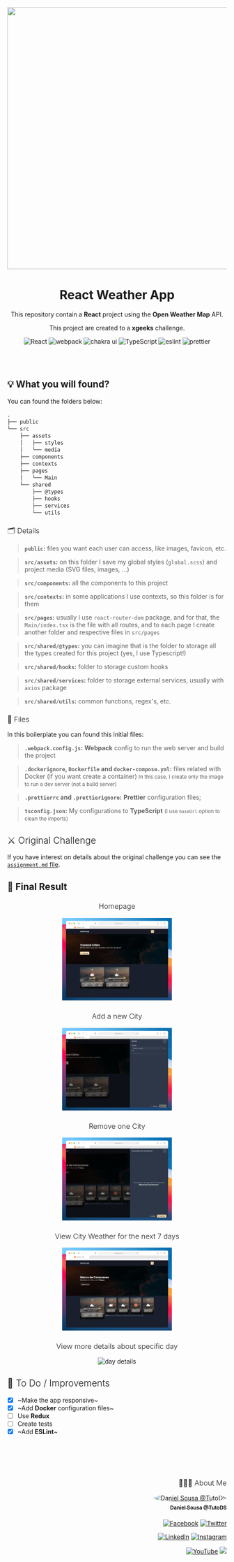 <div align="center">
<img src="./public/media/weather-app.png" width="600px" height="600px" >
</div>

<h1 align="center">React Weather App</h1>
<p align="center" style="margin:0">This repository contain a <strong>React</strong> project using the <strong>Open Weather Map</strong> API.</p>
<p align="center">This project are created to a <strong>xgeeks</strong> challenge.</p>

<div align="center">
<img alt="React" src="https://img.shields.io/badge/react-1E4174?style=for-the-badge&logo=react&logoColor=white" />
<img alt="webpack" src="https://img.shields.io/badge/webpack-1E4174?style=for-the-badge&logo=webpack&logoColor=white" />
<img alt="chakra ui" src="https://img.shields.io/badge/chakra%20ui-1E4174?style=for-the-badge&logo=chakra-ui&logoColor=white" />
<img alt="TypeScript" src="https://img.shields.io/badge/TypeScript-1E4174?style=for-the-badge&logo=TypeScript&logoColor=white" />
<img alt="eslint" src="https://img.shields.io/badge/eslint-1E4174?style=for-the-badge&logo=eslint&logoColor=white" />
<img alt="prettier" src="https://img.shields.io/badge/prettier-1E4174?style=for-the-badge&logo=prettier&logoColor=white" />
</div>

<br /><br />

<h2>💡 What you will found?</h2>

You can found the folders below:

```
.
├── public
└── src
    ├── assets
    │   ├── styles
    │   └── media
    ├── components
    ├── contexts
    ├── pages
    │   └── Main
    └── shared
        ├── @types
        ├── hooks
        ├── services
        └── utils
```

<h3 style="font-weight: 300">🗂 Details</h3>

> **`public`:** files you want each user can access, like images, favicon, etc.

> **`src/assets`:** on this folder I save my global styles (`global.scss`) and project media (SVG files, images, ...)

> **`src/components`:** all the components to this project

> **`src/contexts`:** in some applications I use contexts, so this folder is for them

> **`src/pages`:** usually I use `react-router-dom` package, and for that, the `Main/index.tsx` is the file with all routes, and to each page I create another folder and respective files in `src/pages`

> **`src/shared/@types`:** you can imagine that is the folder to storage all the types created for this project (yes, I use Typescript!)

> **`src/shared/hooks`:** folder to storage custom hooks

> **`src/shared/services`:** folder to storage external services, usually with `axios` package

> **`src/shared/utils`:** common functions, regex's, etc.

<h3 style="font-weight: 300">📄 Files</h3>

In this boilerplate you can found this initial files:

> **`.webpack.config.js`:** **Webpack** config to run the web server and build the project

> **`.dockerignore`, `Dockerfile` and `docker-compose.yml`:** files related with Docker (if you want create a container)
> <small>In this case, I create only the image to run a dev server (not a build server)</small>

> **`.prettierrc` and `.prettierignore`:** **Prettier** configuration files;

> **`tsconfig.json`:** My configurations to **TypeScript** <small>(I use `baseUrl` option to clean the imports)</small>

<h2 style="font-weight: 300">⚔️ Original Challenge</h2>

If you have interest on details about the original challenge you can see the [`assignment.md` file](./assignment.md).

<h2 style="font-weight: 3000">📸 Final Result</h2>

<div align="center">
<h3 style="font-weight: 300">Homepage</h3>
<img src="./public/media/home.png" alt="home" width="50%" />

<h3 style="font-weight: 300">Add a new City</h3>
<img src="./public/media/add-city.png" alt="add city" width="50%" />

<h3 style="font-weight: 300">Remove one City</h3>
<img src="./public/media/remove-city.png" alt="remove city" width="50%" />

<h3 style="font-weight: 300">View City Weather for the next 7 days</h3>
<img src="./public/media/city-weather.png" alt="city" width="50%" />

<h3 style="font-weight: 300">View more details about specific day</h3>
<img src="./public/media/day-details.png" alt="day details" width="50%" />
</div>

<h2 style="font-weight: 300">🧾 To Do / Improvements</h2>

-   [x] ~Make the app responsive~
-   [x] ~Add **Docker** configuration files~
-   [ ] Use **Redux**
-   [ ] Create tests
-   [x] ~Add **ESLint**~

<br /><br />

<div align="right" style="margin-top: 50px">
<h3 style="font-weight: 300">
🧑🏻‍💻 About Me
</h3>

<a href="https://github.com/TutoDS" alt="TutoDS">
<img src="https://github.com/tutods.png" alt="Daniel Sousa @TutoDS" width="100px" style="border-radius: 100%">
<br />
 <sub><b>Daniel Sousa @TutoDS</b></sub>
</a>

<div style="margin: 20px 0" />

[facebook]: https://facebook.com/tutods2014
[twitter]: https://twitter.com/tutods
[youtube]: https://youtube.com/tutods2014
[instagram]: https://instagram.com/dsousa_12
[linkedin]: https://www.linkedin.com/in/daniel-sousa-tutods/
[gitlab]: https://gitlab.com/jdaniel.asousa

[<img src="https://img.shields.io/badge/Facebook%20-%232671E5.svg?&style=for-the-badge&logo=Facebook&logoColor=white" alt="Facebook"/>][facebook] [<img src="https://img.shields.io/badge/Twitter%20-%231DA1F2.svg?&style=for-the-badge&logo=Twitter&logoColor=white" alt="Twitter"/>][twitter]

[<img src="https://img.shields.io/badge/LinkedIn%20-%230077B5.svg?&style=for-the-badge&logo=linkedin&logoColor=white" alt="LinkedIn"/>][linkedin] [<img src="https://img.shields.io/badge/Instagram%20-%23E4405F.svg?&style=for-the-badge&logo=Instagram&logoColor=white" alt="Instagram"/>][instagram]

[<img src="https://img.shields.io/badge/YouTube%20-%23FF0000.svg?&style=for-the-badge&logo=YouTube&logoColor=white" alt="YouTube"/>][youtube] [<img src="https://img.shields.io/badge/Gitlab%20-%23181717.svg?&style=for-the-badge&logo=gitlab&logoColor=white"/>][gitlab]

</div>
